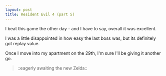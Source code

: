 ```yaml
---
layout: post
title: Resident Evil 4 (part 5)
---
```


I beat this game the other day - and I have to say, overall it was excellent.

I was a little disappointed in how easy the last boss was, but its definitely
got replay value.

Once I move into my apartment on the 29th, I'm sure I'll be giving it another
go.

> ::eagerly awaiting the new Zelda::
